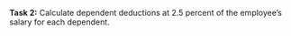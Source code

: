 **Task 2:** Calculate dependent deductions at 2.5 percent of the employee’s salary for each dependent.
